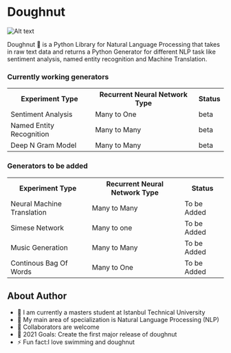 # Doughnut

<p align="center">

![Alt text](image.png?raw=true "Title")
</p>
Doughnut 🍩  is a Python Library for Natural Language Processing that takes in raw text data and returns a Python Generator for different NLP task like sentiment analysis, named entity recognition and Machine Translation.

### Currently working generators 

<table>
  <tr><th>Experiment Type</th> <th>Recurrent Neural Network Type</th> <th>Status</th> </tr>
  <tr> <td>Sentiment Analysis</th> <td>Many to One</td> <td>beta</td> </tr>
  <tr> <td>Named Entity Recognition</th> <td>Many to Many</td> <td>beta </td> </tr>
 <tr> <td>Deep N Gram Model</th> <td>Many to Many</td> <td>beta</td> </tr>

</table>


### Generators to be added

<table>
  <tr> <th>Experiment Type</th> <th>Recurrent Neural Network Type</th> <th>Status</th> </tr>
 <tr> <td>Neural Machine Translation</th> <td>Many to Many</td> <td>To be Added</td> </tr>
 <tr> <td> Simese Network</th> <td>Many to one</td> <td>To be Added</td> </tr>
<tr> <td> Music Generation</th> <td>Many to Many</td> <td>To be Added</td> </tr>
<tr> <td> Continous Bag Of Words</th> <td>Many to One</td> <td>To be Added</td> </tr>
</table>

## About Author

- 🔭 I am currently a masters student at Istanbul Technical University
- 🌱 My main area of specialization is Natural Language Processing (NLP)
- 👯 Collaborators are welcome
- 🥅 2021 Goals: Create the first major release of doughnut
- ⚡ Fun fact:I love swimming and doughnut
